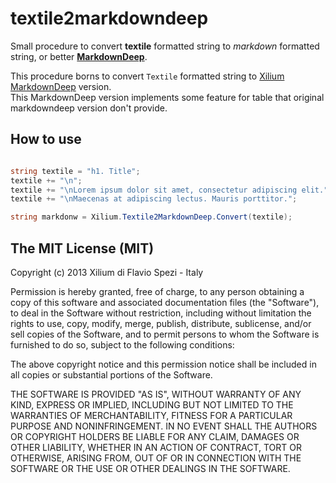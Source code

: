 textile2markdowndeep
====================

Small procedure to convert **textile** formatted string to *markdown* formatted string, or better [**MarkdownDeep**](/Xilium.it/MarkdownDeep).

This procedure borns to convert `Textile` formatted string to [Xilium MarkdownDeep](../../../MarkdownDeep) version.  
This MarkdownDeep version implements some feature for table that original markdowndeep version don't provide.

## How to use

```cs

string textile = "h1. Title";
textile += "\n";
textile += "\nLorem ipsum dolor sit amet, consectetur adipiscing elit.";
textile += "\nMaecenas at adipiscing lectus. Mauris porttitor.";

string markdonw = Xilium.Textile2MarkdownDeep.Convert(textile);

```

## The MIT License (MIT)

Copyright (c) 2013 Xilium di Flavio Spezi - Italy

Permission is hereby granted, free of charge, to any person obtaining a copy of this software and associated
documentation files (the "Software"), to deal in the Software without restriction, including without limitation
the rights to use, copy, modify, merge, publish, distribute, sublicense, and/or sell copies of the Software,
and to permit persons to whom the Software is furnished to do so, subject to the following conditions:

The above copyright notice and this permission notice shall be included in all copies or substantial portions
of the Software.

THE SOFTWARE IS PROVIDED "AS IS", WITHOUT WARRANTY OF ANY KIND, EXPRESS OR IMPLIED, INCLUDING BUT NOT LIMITED
TO THE WARRANTIES OF MERCHANTABILITY, FITNESS FOR A PARTICULAR PURPOSE AND NONINFRINGEMENT. IN NO EVENT SHALL
THE AUTHORS OR COPYRIGHT HOLDERS BE LIABLE FOR ANY CLAIM, DAMAGES OR OTHER LIABILITY, WHETHER IN AN ACTION OF
CONTRACT, TORT OR OTHERWISE, ARISING FROM, OUT OF OR IN CONNECTION WITH THE SOFTWARE OR THE USE OR OTHER DEALINGS
IN THE SOFTWARE.
